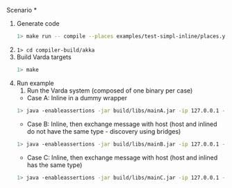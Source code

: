 Scenario
    * 


1. Generate code
    ```bash
    1> make run -- compile --places examples/test-simpl-inline/places.yml --targets examples/test-simpl-inline/targets.yml --filename examples/test-simpl-inline/test.varch --impl examples/test-simpl-inline/test.vimpl --provenance 0
    ```
2. ```1> cd compiler-build/akka```
3. Build Varda targets
    ```bash
    1> make
    ```
4. Run example
    1. Run the Varda system (composed of one binary per case)
    * Case A: Inline in a dummy wrapper 
    ```bash
    1> java -enableassertions -jar build/libs/mainA.jar -ip 127.0.0.1 -p 25520 -s akka://systemProject_name@127.0.0.1:25520 -l 8080 -vp placeB 
    ```
    * Case B: Inline, then exchange message with host (host and inlined do not have the same type - discovery using bridges)
    ```bash
    1> java -enableassertions -jar build/libs/mainB.jar -ip 127.0.0.1 -p 25520 -s akka://systemProject_name@127.0.0.1:25520 -l 8080 -vp placeB 
    ```
    * Case C: Inline, then exchange message with host (host and inlined has the same type)
    ```bash
    1> java -enableassertions -jar build/libs/mainC.jar -ip 127.0.0.1 -p 25520 -s akka://systemProject_name@127.0.0.1:25520 -l 8080 -vp placeB 
    ```